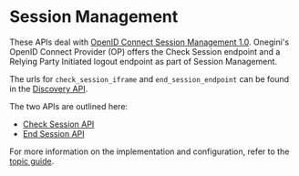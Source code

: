 # Session Management

These APIs deal with [OpenID Connect Session Management 1.0](https://openid.net/specs/openid-connect-session-1_0.html). Onegini's OpenID Connect Provider (OP) 
offers the Check Session endpoint and a Relying Party Initiated logout endpoint as part of Session Management.

The urls for `check_session_iframe` and `end_session_endpoint` can be found in the [Discovery API](../discovery.md).

The two APIs are outlined here:

* [Check Session API](check-session.md)
* [End Session API](end-session.md)

For more information on the implementation and configuration, refer to the [topic guide](../../../topics/oidc/session-management/index.md).